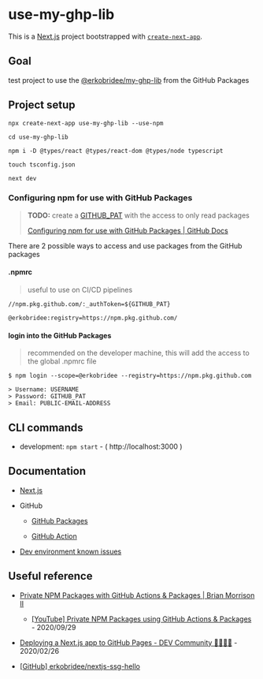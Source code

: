 # use-my-ghp-lib

This is a [Next.js](https://nextjs.org/) project bootstrapped with [`create-next-app`](https://github.com/vercel/next.js/tree/canary/packages/create-next-app).

## Goal

test project to use the [@erkobridee/my-ghp-lib](https://github.com/erkobridee/my-ghp-lib) from the GitHub Packages

## Project setup

```
npx create-next-app use-my-ghp-lib --use-npm

cd use-my-ghp-lib

npm i -D @types/react @types/react-dom @types/node typescript

touch tsconfig.json

next dev
```

### Configuring npm for use with GitHub Packages

> **TODO:** create a [GITHUB_PAT](https://docs.github.com/en/github/authenticating-to-github/creating-a-personal-access-token) with the access to only read packages
>
> [Configuring npm for use with GitHub Packages | GitHub Docs](https://docs.github.com/en/packages/guides/configuring-npm-for-use-with-github-packages)

There are 2 possible ways to access and use packages from the GitHub packages

#### .npmrc

> useful to use on CI/CD pipelines

```
//npm.pkg.github.com/:_authToken=${GITHUB_PAT}

@erkobridee:registry=https://npm.pkg.github.com/
```

#### login into the GitHub Packages

> recommended on the developer machine, this will add the access to the global .npmrc file

```
$ npm login --scope=@erkobridee --registry=https://npm.pkg.github.com

> Username: USERNAME
> Password: GITHUB_PAT
> Email: PUBLIC-EMAIL-ADDRESS

```

## CLI commands

- development: `npm start` - ( http://localhost:3000 )

## Documentation

- [Next.js](docs/nextjs.md)

- GitHub

  - [GitHub Packages](docs/github-packages.md)

  - [GitHub Action](docs/github-actions.md)

- [Dev environment known issues](docs/dev-env-known-issues.md)

## Useful reference

- [Private NPM Packages with GitHub Actions & Packages | Brian Morrison II](https://brianmorrison.me/blog/private-npm-packages-with-github-actions-&-packages/)

  - [[YouTube] Private NPM Packages using GitHub Actions & Packages](https://www.youtube.com/watch?v=7CNC0QBCY-Y) - 2020/09/29

- [Deploying a Next.js app to GitHub Pages - DEV Community 👩‍💻👨‍💻](https://dev.to/jameswallis/deploying-a-next-js-app-to-github-pages-24pn) - 2020/02/26

- [[GitHub] erkobridee/nextjs-ssg-hello](https://github.com/erkobridee/nextjs-ssg-hello)

